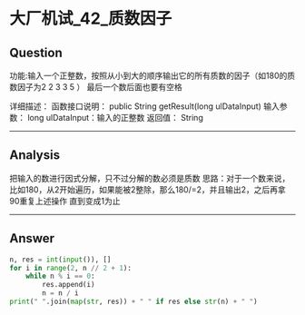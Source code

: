 # 大厂机试_42_质数因子


## Question
功能:输入一个正整数，按照从小到大的顺序输出它的所有质数的因子（如180的质数因子为2 2 3 3 5 ）
最后一个数后面也要有空格

详细描述：
函数接口说明：
public String getResult(long ulDataInput)
输入参数：
long ulDataInput：输入的正整数
返回值：
String

----

## Analysis
把输入的数进行因式分解，只不过分解的数必须是质数
思路：对于一个数来说，比如180，从2开始遍历，如果能被2整除，那么180/=2，并且输出2，之后再拿90重复上述操作
    直到变成1为止

----

## Answer
```python
n, res = int(input()), []
for i in range(2, n // 2 + 1):
    while n % i == 0:
        res.append(i)
        n = n / i
print(" ".join(map(str, res)) + " " if res else str(n) + " ")
```